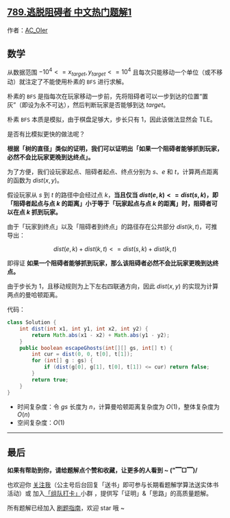 ## [789.逃脱阻碍者 中文热门题解1](https://leetcode.cn/problems/escape-the-ghosts/solutions/100000/gong-shui-san-xie-noxiang-xin-ke-xue-xi-w69gr)

作者：[AC_OIer](https://leetcode.cn/u/AC_OIer)

## 数学

从数据范围 $-10^4 <= x_{target}, y_{target} <= 10^4$ 且每次只能移动一个单位（或不移动）就注定了不能使用朴素的 `BFS` 进行求解。

朴素的 `BFS` 是指每次在玩家移动一步前，先将阻碍者可以一步到达的位置“置灰”（即设为永不可达），然后判断玩家是否能够到达 $target$。

朴素 `BFS` 本质是模拟，由于棋盘足够大，步长只有 $1$，因此该做法显然会 TLE。

是否有比模拟更快的做法呢？

**根据「树的直径」类似的证明，我们可以证明出「如果一个阻碍者能够抓到玩家，必然不会比玩家更晚到达终点」。**

为了方便，我们设玩家起点、阻碍者起点、终点分别为 $s$、$e$ 和 $t$，计算两点距离的函数为 $dist(x, y)$。

假设玩家从 $s$ 到 $t$ 的路径中会经过点 $k$，**当且仅当 $dist(e, k) <= dist(s, k)$，即「阻碍者起点与点 $k$ 的距离」小于等于「玩家起点与点 $k$ 的距离」时，阻碍者可以在点 $k$ 抓到玩家。**

由于「玩家到终点」以及「阻碍者到终点」的路径存在公共部分 $dist(k, t)$，可推导出：

$$
dist(e, k) + dist(k, t) <= dist(s, k) + dist(k, t)
$$

即得证 **如果一个阻碍者能够抓到玩家，那么该阻碍者必然不会比玩家更晚到达终点。**

由于步长为 $1$，且移动规则为上下左右四联通方向，因此 $dist(x, y)$ 的实现为计算两点的曼哈顿距离。

代码：
```Java []
class Solution {
    int dist(int x1, int y1, int x2, int y2) {
        return Math.abs(x1 - x2) + Math.abs(y1 - y2);
    }
    public boolean escapeGhosts(int[][] gs, int[] t) {
        int cur = dist(0, 0, t[0], t[1]);
        for (int[] g : gs) {
            if (dist(g[0], g[1], t[0], t[1]) <= cur) return false;
        }
        return true;
    }
}
```
* 时间复杂度：令 $gs$ 长度为 $n$，计算曼哈顿距离复杂度为 $O(1)$，整体复杂度为 $O(n)$
* 空间复杂度：$O(1)$

---

## 最后

**如果有帮助到你，请给题解点个赞和收藏，让更多的人看到 ~ ("▔□▔)/**

也欢迎你 [关注我](https://oscimg.oschina.net/oscnet/up-19688dc1af05cf8bdea43b2a863038ab9e5.png)（公主号后台回复「送书」即可参与长期看题解学算法送实体书活动）或 加入[「组队打卡」](https://leetcode-cn.com/u/ac_oier/)小群 ，提供写「证明」&「思路」的高质量题解。

所有题解已经加入 [刷题指南](https://github.com/SharingSource/LogicStack-LeetCode/wiki)，欢迎 star 哦 ~ 